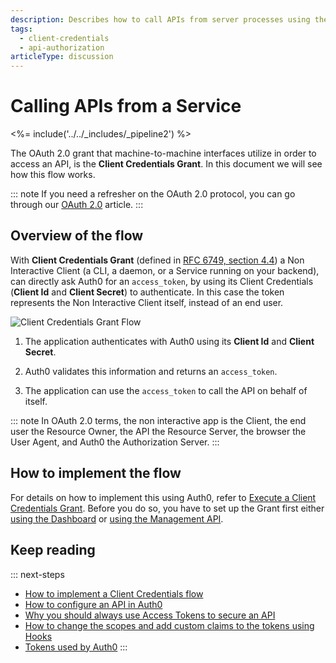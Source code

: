 ```yaml
---
description: Describes how to call APIs from server processes using the Client Credentials Grant.
tags:
  - client-credentials
  - api-authorization
articleType: discussion
---
```

# Calling APIs from a Service

<%= include('../../_includes/_pipeline2') %>

The OAuth 2.0 grant that machine-to-machine interfaces utilize in order to access an API, is the **Client Credentials Grant**. In this document we will see how this flow works.

::: note
If you need a refresher on the OAuth 2.0 protocol, you can go through our [OAuth 2.0](/protocols/oauth2) article.
:::

## Overview of the flow

With **Client Credentials Grant** (defined in [RFC 6749, section 4.4](https://tools.ietf.org/html/rfc6749#section-4.4)) a Non Interactive Client (a CLI, a daemon, or a Service running on your backend), can directly ask Auth0 for an `access_token`, by using its Client Credentials (__Client Id__ and __Client Secret__) to authenticate. In this case the token represents the Non Interactive Client itself, instead of an end user.

![Client Credentials Grant Flow](/media/articles/api-auth/client-credentials-grant.png)

1. The application authenticates with Auth0 using its __Client Id__ and __Client Secret__.

1. Auth0 validates this information and returns an `access_token`.

1. The application can use the `access_token` to call the API on behalf of itself.

::: note
In OAuth 2.0 terms, the non interactive app is the Client, the end user the Resource Owner, the API the Resource Server, the browser the User Agent, and Auth0 the Authorization Server.
:::

## How to implement the flow

For details on how to implement this using Auth0, refer to [Execute a Client Credentials Grant](/api-auth/tutorials/client-credentials). Before you do so, you have to set up the Grant first either [using the Dashboard](/api-auth/config/using-the-auth0-dashboard) or [using the Management API](/api-auth/config/using-the-management-api).

## Keep reading

::: next-steps
- [How to implement a Client Credentials flow](/api-auth/tutorials/client-credentials)
- [How to configure an API in Auth0](/apis)
- [Why you should always use Access Tokens to secure an API](/api-auth/why-use-access-tokens-to-secure-apis)
- [How to change the scopes and add custom claims to the tokens using Hooks](/api-auth/tutorials/client-credentials/customize-with-hooks)
- [Tokens used by Auth0](/tokens)
:::
